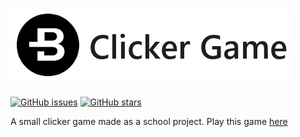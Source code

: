 # ![Bytecoin Clicker Banner](https://github.com/Michar0/bytecoinclicker/blob/master/images/readme-banner.png)

[![GitHub issues](https://img.shields.io/github/issues/Michar0/bytecoinclicker.svg?style=flat-square)](https://github.com/Michar0/bytecoinclicker/issues) [![GitHub stars](https://img.shields.io/github/stars/Michar0/bytecoinclicker.svg?style=flat-square)](https://github.com/Michar0/bytecoinclicker/stargazers)

A small clicker game made as a school project.
Play this game [here](http://clicker.micharo.me)
